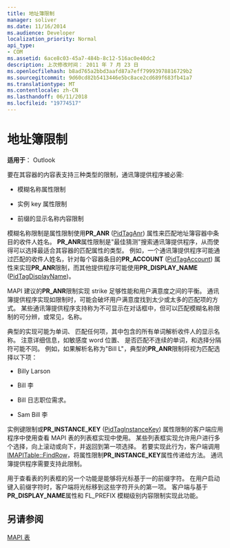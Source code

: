 ```yaml
---
title: 地址簿限制
manager: soliver
ms.date: 11/16/2014
ms.audience: Developer
localization_priority: Normal
api_type:
- COM
ms.assetid: 6ace8c03-45a7-484b-8c12-516ac0e40dc2
description: 上次修改时间： 2011 年 7 月 23 日
ms.openlocfilehash: b8ad765a2bbd3aafd87a7eff79993978816729b2
ms.sourcegitcommit: 9d60cd82b5413446e5bc8ace2cd689f683fb41a7
ms.translationtype: MT
ms.contentlocale: zh-CN
ms.lasthandoff: 06/11/2018
ms.locfileid: "19774517"
---
```

# <a name="address-book-restrictions"></a>地址簿限制

  
  
**适用于**： Outlook 
  
要在其容器的内容表支持三种类型的限制，通讯簿提供程序被必需:
  
- 模糊名称属性限制
    
- 实例 key 属性限制
    
- 前缀的显示名称内容限制
    
模糊名称限制是属性限制使用**PR_ANR** ([PidTagAnr](pidtaganr-canonical-property.md)) 属性来匹配地址簿容器中条目的收件人姓名。 **PR_ANR**属性限制是"最佳猜测"搜索通讯簿提供程序，从而使得可以选择最适合其容器的匹配属性的类型。 例如，一个通讯簿提供程序可能通过匹配的收件人姓名，针对每个容器条目的**PR_ACCOUNT** ([PidTagAccount](pidtagaccount-canonical-property.md)) 属性来实现**PR_ANR**限制，而其他提供程序可能使用**PR_DISPLAY_NAME** ([PidTagDisplayName](pidtagdisplayname-canonical-property.md))。
  
MAPI 建议的**PR_ANR**限制实现 strike 足够性能和用户满意度之间的平衡。 通讯簿提供程序实现如限制时，可能会破坏用户满意度找到太少或太多的匹配项的方式。 某些通讯簿提供程序支持称为不可显示在对话框中，但可以匹配模糊名称限制的可分辨，或常见，名称。 
  
典型的实现可能为单词、 匹配任何项，其中包含的所有单词解析收件人的显示名称。 注意详细信息，如敏感度 word 位置、 是否匹配不连续的单词，和选择分隔符可能不同。 例如，如果解析名称为"Bill L"，典型的**PR_ANR**限制将视为匹配选择以下项： 
  
- Billy Larson
    
- Bill 李
    
- Bill 日志职位需求。 
    
- Sam Bill 李
    
实例键限制或**PR_INSTANCE_KEY** ([PidTagInstanceKey](pidtaginstancekey-canonical-property.md)) 属性限制的客户端应用程序中使用查看 MAPI 表的列表框实现中使用。 某些列表框实现允许用户进行多个选择，向上滚动或向下，并返回到第一项选择。 若要实现此行为，客户端调用[IMAPITable::FindRow](imapitable-findrow.md)，将属性限制**PR_INSTANCE_KEY**属性传递给方法。 通讯簿提供程序需要支持此限制。 
  
用于查看表的列表框的另一个功能是能够将光标基于一的前缀字符。 在用户启动键入前缀字符时，客户端将光标移到这些字符开头的第一项。 客户端与基于**PR_DISPLAY_NAME**属性和 FL_PREFIX 模糊级别内容限制实现此功能。 
  
## <a name="see-also"></a>另请参阅



[MAPI 表](mapi-tables.md)

